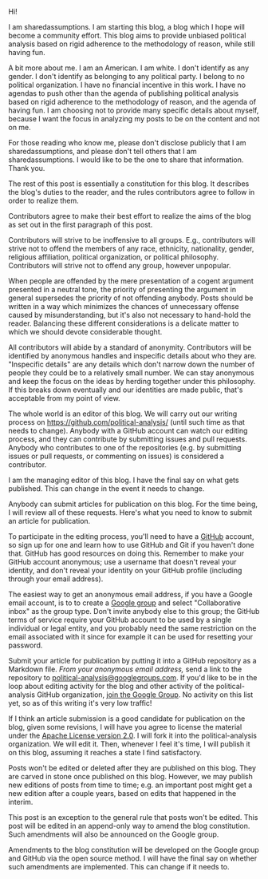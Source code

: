 Hi!

I am sharedassumptions. I am starting this blog, a blog which I hope will become a community effort. This blog aims to provide unbiased political analysis based on rigid adherence to the methodology of reason, while still having fun.

A bit more about me. I am an American. I am white. I don't identify as any gender. I don't identify as belonging to any political party. I belong to no political organization. I have no financial incentive in this work. I have no agendas to push other than the agenda of publishing political analysis based on rigid adherence to the methodology of reason, and the agenda of having fun. I am choosing not to provide many specific details about myself, because I want the focus in analyzing my posts to be on the content and not on me.

For those reading who know me, please don't disclose publicly that I am sharedassumptions, and please don't tell others that I am sharedassumptions. I would like to be the one to share that information. Thank you.

The rest of this post is essentially a constitution for this blog. It describes the blog's duties to the reader, and the rules contributors agree to follow in order to realize them.

Contributors agree to make their best effort to realize the aims of the blog as set out in the first paragraph of this post.

Contributors will strive to be inoffensive to all groups. E.g., contributors will strive not to offend the members of any race, ethnicity, nationality, gender, religious affiliation, political organization, or political philosophy. Contributors will strive not to offend any group, however unpopular.

When people are offended by the mere presentation of a cogent argument presented in a neutral tone, the priority of presenting the argument in general supersedes the priority of not offending anybody. Posts should be written in a way which minimizes the chances of unnecessary offense caused by misunderstanding, but it's also not necessary to hand-hold the reader. Balancing these different considerations is a delicate matter to which we should devote considerable thought.

All contributors will abide by a standard of anonymity. Contributors will be identified by anonymous handles and inspecific details about who they are. "Inspecific details" are any details which don't narrow down the number of people they could be to a relatively small number. We can stay anonymous and keep the focus on the ideas by herding together under this philosophy. If this breaks down eventually and our identities are made public, that's acceptable from my point of view.

The whole world is an editor of this blog. We will carry out our writing process on https://github.com/political-analysis/ (until such time as that needs to change). Anybody with a GitHub account can watch our editing process, and they can contribute by submitting issues and pull requests. Anybody who contributes to one of the repositories (e.g. by submitting issues or pull requests, or commenting on issues) is considered a contributor.

I am the managing editor of this blog. I have the final say on what gets published. This can change in the event it needs to change.

Anybody can submit articles for publication on this blog. For the time being, I will review all of these requests. Here's what you need to know to submit an article for publication.

To participate in the editing process, you'll need to have a [GitHub](https://github.com/) account, so sign up for one and learn how to use GitHub and Git if you haven't done that. GitHub has good resources on doing this. Remember to make your GitHub account anonymous; use a username that doesn't reveal your identity, and don't reveal your identity on your GitHub profile (including through your email address).

The easiest way to get an anonymous email address, if you have a Google email account, is to to create a [Google group](https://groups.google.com) and select "Collaborative inbox" as the group type. Don't invite anybody else to this group; the GitHub terms of service require your GitHub account to be used by a single individual or legal entity, and you probably need the same restriction on the email associated with it since for example it can be used for resetting your password.

Submit your article for publication by putting it into a GitHub repository as a Markdown file. *From your anonymous email address,* send a link to the repository to political-analysis@googlegroups.com. If you'd like to be in the loop about editing activity for the blog and other activity of the political-analysis GitHub organization, [join the Google Group](https://groups.google.com/forum/#!forum/political-analysis). No activity on this list yet, so as of this writing it's very low traffic!

If I think an article submission is a good candidate for publication on the blog, given some revisions, I will have you agree to license the material under the [Apache License version 2.0](https://www.apache.org/licenses/LICENSE-2.0). I will fork it into the political-analysis organization. We will edit it. Then, whenever I feel it's time, I will publish it on this blog, assuming it reaches a state I find satisfactory.

Posts won't be edited or deleted after they are published on this blog. They are carved in stone once published on this blog. However, we may publish new editions of posts from time to time; e.g. an important post might get a new edition after a couple years, based on edits that happened in the interim.

This post is an exception to the general rule that posts won't be edited. This post will be edited in an append-only way to amend the blog constitution. Such amendments will also be announced on the Google group.

Amendments to the blog constitution will be developed on the Google group and GitHub via the open source method. I will have the final say on whether such amendments are implemented. This can change if it needs to. 
